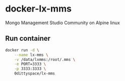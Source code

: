 # docker-lx-mms
Mongo Management Studio Community on Alpine linux

## Run container
```bash
docker run -d \
    --name lx-mms \
    -v /data/lxmms:/root/.mms \
    -e PORT=3333 \
    -p 3333:3333 \
    0dittyspace/lx-mms
```
